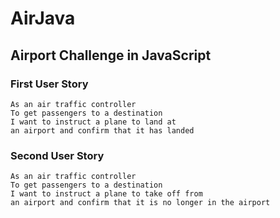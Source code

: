 # AirJava
## Airport Challenge in JavaScript

### First User Story
```
As an air traffic controller
To get passengers to a destination
I want to instruct a plane to land at
an airport and confirm that it has landed
```

### Second User Story
```
As an air traffic controller
To get passengers to a destination
I want to instruct a plane to take off from
an airport and confirm that it is no longer in the airport
```

